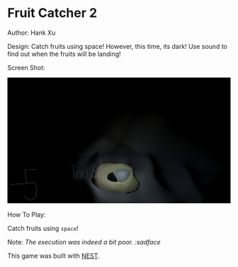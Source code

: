 # Fruit Catcher 2

Author: Hank Xu

Design: Catch fruits using space! However, this time, its dark! Use sound to find out when the fruits will be landing!

Screen Shot:

![Screen Shot](screenshot.png)

How To Play:

Catch fruits using `space`!

Note:
_The execution was indeed a bit poor. :sadface_

This game was built with [NEST](NEST.md).
